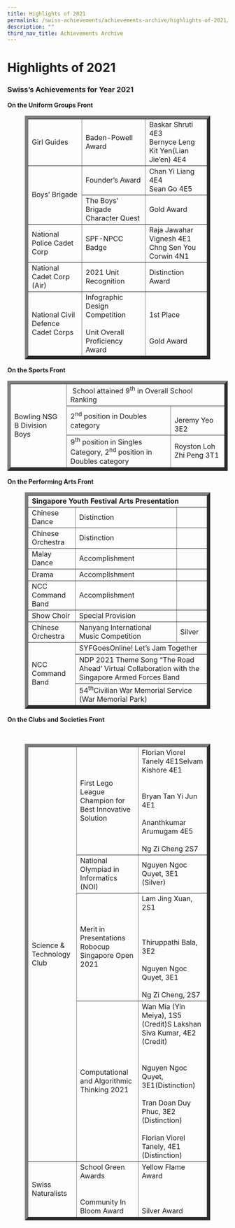 ```yaml
---
title: Highlights of 2021
permalink: /swiss-achievements/achievements-archive/highlights-of-2021/
description: ""
third_nav_title: Achievements Archive
---
```

# Highlights of 2021
### **Swiss’s Achievements for Year 2021**

**On the Uniform Groups Front**

<figure>
<div>
<table border="7">
<tbody>
<tr>
<td>Girl Guides</td>
<td>Baden-Powell Award</td>
<td>Baskar Shruti 4E3 <br>Bernyce Leng Kit Yen(Lian Jie’en) 4E4</td>
</tr>
<tr>
<td rowspan="2">Boys’ Brigade</td>
<td>Founder’s Award</td>
<td>Chan Yi Liang 4E4<br> Sean Go 4E5</td>
</tr>
<tr>
<td>The Boys' Brigade Character Quest</td>
<td>Gold Award</td>
</tr>
<tr>
<td>National Police Cadet Corp</td>
<td>SPF-NPCC Badge</td>
<td>Raja Jawahar Vignesh 4E1<br> Chng Sen You Corwin 4N1</td>
</tr>
<tr>
<td>National Cadet Corp (Air)</td>
<td>2021 Unit Recognition</td>
<td>Distinction Award</td>
</tr>
<tr>
<td>National Civil Defence Cadet Corps</td>
<td>
Infographic Design Competition<br><br>Unit Overall Proficiency Award
</td>
<td>
<br>1st Place<br><br><br>Gold Award
</td>
</tr>
</tbody>
</table>
</div>
</figure>

**On the Sports Front**

<figure></figure>
<div>
<table border="7">
<tbody>
<tr>
<td rowspan="3">Bowling NSG B Division Boys</td>
<td colspan="2">&nbsp;School attained 9<sup>th</sup>&nbsp;in Overall School Ranking</td>
</tr>
<tr>
<td>2<sup>nd</sup>&nbsp;position in Doubles category</td>
<td><br>Jeremy Yeo 3E2</td>
</tr>
<tr>
<td>9<sup>th</sup>&nbsp;position in Singles Category, 2<sup>nd</sup>&nbsp;position in Doubles category</td>
<td>Royston Loh Zhi Peng 3T1</td>
</tr>
</tbody>
</table>
</div>

**On the Performing Arts Front**

<figure>
<div>
<table border="7">
<tbody>
<tr>
<td colspan="3"><strong>Singapore Youth Festival Arts Presentation</strong></td>
</tr>
<tr>
<td>Chinese Dance</td>
<td>Distinction</td>
	<td></td>
</tr>
<tr>
<td>Chinese Orchestra</td>
<td>Distinction</td>
	<td></td>
</tr>
<tr>
<td>Malay Dance</td>
<td>Accomplishment</td>
	<td></td>
</tr>
<tr>
<td>Drama</td>
<td>Accomplishment</td>
	<td></td>
</tr>
<tr>
<td>NCC Command Band</td>
<td>Accomplishment</td>
	<td></td>
</tr>
<tr>
<td>Show Choir</td>
<td>Special Provision</td>
	<td></td>
</tr>
<tr>
<td>Chinese Orchestra</td>
<td>Nanyang International Music Competition</td>
<td>Silver</td>
</tr>
<tr>
<td rowspan="3">NCC Command Band</td>
<td colspan="2">SYFGoesOnline! Let’s Jam Together</td>
</tr>
<tr>
<td colspan="2">NDP 2021 Theme Song “The Road Ahead’ Virtual Collaboration with the Singapore Armed Forces Band</td>
</tr>
<tr>
<td colspan="2">54<sup>th</sup>Civilian War Memorial Service (War Memorial Park)</td>
</tr>
</tbody>
</table>
</div>
</figure>
<figure></figure>

**On the Clubs and Societies Front**

<figure><br>
<div>
<table border="7">
<tbody>
<tr>
<td rowspan="4">Science &amp; Technology Club</td>
<td>First Lego League Champion for Best Innovative Solution</td>
<td>Florian Viorel Tanely 4E1Selvam Kishore 4E1
<br><br><br>Bryan Tan Yi Jun 4E1<br><br>
Ananthkumar Arumugam 4E5<br><br>
Ng Zi Cheng 2S7
</td>
</tr>
<tr>
<td>National Olympiad in Informatics (NOI)</td>
<td>Nguyen Ngoc Quyet, 3E1 (Silver)</td>
</tr>
<tr>
<td>Merit in Presentations Robocup Singapore Open 2021</td>
<td>Lam Jing Xuan, 2S1
<br><br><br><br>Thiruppathi Bala, 3E2
<br><br>Nguyen Ngoc Quyet, 3E1
<br><br>Ng Zi Cheng, 2S7
</td>
</tr>
<tr>
<td>Computational and Algorithmic Thinking 2021</td>
<td>Wan Mia (Yin Meiya), 1S5 (Credit)S Lakshan Siva Kumar, 4E2 (Credit)
<br><br><br>Nguyen Ngoc Quyet, 3E1(Distinction)
<br><br>Tran Doan Duy Phuc, 3E2 (Distinction)<br><br>Florian Viorel Tanely, 4E1 (Distinction)
</td>
</tr>
<tr>
<td>Swiss Naturalists</td>
<td>School Green Awards
<br><br><br>Community In Bloom Award
</td>
<td>Yellow Flame Award
<br><br><br><br>Silver Award
</td>
</tr>
</tbody>
</table>
</div>
</figure>